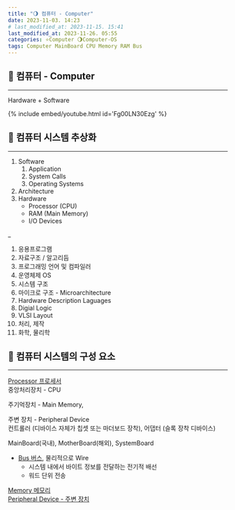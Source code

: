 ```yaml
---
title: "🌖 컴퓨터 - Computer"
date: 2023-11-03. 14:23
# last_modified_at: 2023-11-15. 15:41
last_modified_at: 2023-11-26. 05:55
categories: ⭐Computer 🌖Computer-OS
tags: Computer MainBoard CPU Memory RAM Bus
---
```


## 💫 컴퓨터 - Computer

---

Hardware + Software  

{% include embed/youtube.html id='Fg00LN30Ezg' %}

## 💫 컴퓨터 시스템 추상화

---

1. Software
   1. Application
   2. System Calls
   3. Operating Systems
2. Architecture
3. Hardware
   - Processor (CPU)
   - RAM (Main Memory)
   - I/O Devices

_

1. 응용프로그램
2. 자료구조 / 알고리듬
3. 프로그래밍 언어 및 컴파일러
4. 운영체제 OS
5. 시스템 구조
6. 마이크로 구조 - Microarchitecture
7. Hardware Description Laguages
8. Digial Logic
9. VLSI Layout
10. 처리, 제작
11. 화학, 물리학

## 💫 컴퓨터 시스템의 구성 요소

---

[Processor 프로세서](https://mascari4615.github.io/posts/Process-Processor/)  
중앙처리장치 - CPU  

주기억장치 - Main Memory,  

주변 장치 - Peripheral Device  
컨트롤러 (디바이스 자체가 칩셋 또는 마더보드 장착), 어댑터 (슬록 장착 디바이스)  

MainBoard(국내), MotherBoard(해외), SystemBoard  

- [Bus 버스](https://mascari4615.github.io/posts/Bus/), 물리적으로 Wire  
  - 시스템 내에서 바이트 정보를 전달하는 전기적 배선  
  - 워드 단위 전송  

[Memory 메모리](https://mascari4615.github.io/posts/Memory/)  
[Peripheral Device - 주변 장치](https://mascari4615.github.io/posts/IO/)  
